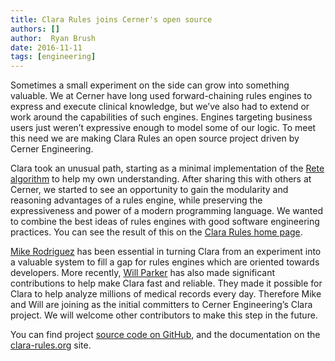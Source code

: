 ```yaml
---
title: Clara Rules joins Cerner's open source
authors: []
author:  Ryan Brush
date: 2016-11-11
tags: [engineering]
---
```


Sometimes a small experiment on the side can grow into something valuable. We at Cerner have long
used forward-chaining rules engines to express and execute clinical knowledge, but we’ve also had to
extend or work around the capabilities of such engines. Engines targeting business users just
weren’t expressive enough to model some of our logic. To meet this need we are making Clara Rules an
open source project driven by Cerner Engineering.

Clara took an unusual path, starting as a minimal implementation of the 
[Rete algorithm](https://en.wikipedia.org/wiki/Rete_algorithm) to help my
own understanding. After sharing this with others at Cerner, we started to see an opportunity to
gain the modularity and reasoning advantages of a rules engine, while preserving the expressiveness
and power of a modern programming language. We wanted to combine the best ideas of rules engines
with good software engineering practices. You can see the result of this on the 
[Clara Rules home page](http://www.clara-rules.org).

[Mike Rodriguez](https://github.com/mrrodriguez) has been essential in turning Clara from an 
experiment into a valuable system to fill a gap for rules engines which are oriented towards 
developers. More recently, [Will Parker](https://github.com/WilliamParker) 
has also made significant contributions to help make Clara fast and reliable. They made it possible for Clara
to help analyze millions of medical records every day. Therefore Mike and Will are joining as the
initial committers to Cerner Engineering’s Clara project. We will welcome other contributors to make
this step in the future.

You can find project [source code on GitHub](https://github.com/cerner/clara-rules), and the 
documentation on the [clara-rules.org](http://www.clara-rules.org) site.